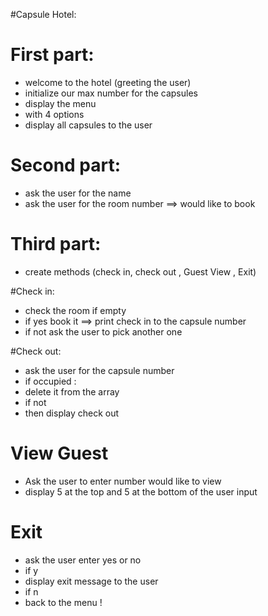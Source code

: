 #Capsule Hotel:

# First part:

- welcome to the hotel (greeting the user)
- initialize our max number for the capsules
- display the menu
- with 4 options
- display all capsules to the user


# Second part:

- ask the user for the name
- ask the user for the room number ==> would like to book

# Third part:
- create methods (check in, check out , Guest View , Exit)

#Check in:

- check the room if empty
- if yes book it ==> print check in to the capsule number 
- if not ask the user to pick another one 

#Check out:

- ask the user for the capsule number
- if occupied :
- delete it from the array
- if not 
- then display check out

# View Guest

- Ask the user to enter number would like to view
- display 5 at the top and 5 at the bottom of the user input 

# Exit
- ask the user enter yes or no
- if y
- display exit message to the user
- if n
- back to the menu !
